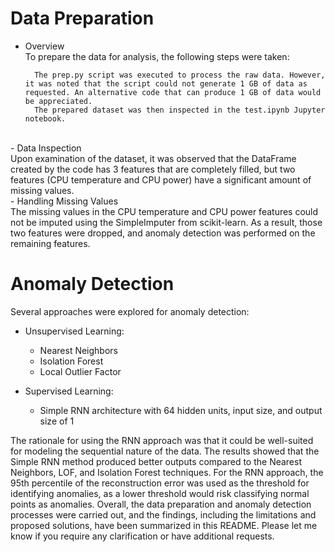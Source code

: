 # Data Preparation
- Overview<br>
        To prepare the data for analysis, the following steps were taken:

        The prep.py script was executed to process the raw data. However, it was noted that the script could not generate 1 GB of data as requested. An alternative code that can produce 1 GB of data would be appreciated.
        The prepared dataset was then inspected in the test.ipynb Jupyter notebook.
<br>
    - Data Inspection<br>
        Upon examination of the dataset, it was observed that the DataFrame created by the code has 3 features that are completely filled, but two features (CPU temperature and CPU power) have a significant amount of missing values.<br>
    - Handling Missing Values<br>
        The missing values in the CPU temperature and CPU power features could not be imputed using the SimpleImputer from scikit-learn. As a result, those two features were dropped, and anomaly detection was performed on the remaining features.<br>

# Anomaly Detection
Several approaches were explored for anomaly detection:

- Unsupervised Learning:

    - Nearest Neighbors
    - Isolation Forest
    - Local Outlier Factor


- Supervised Learning:

    - Simple RNN architecture with 64 hidden units, input size, and output size of 1



The rationale for using the RNN approach was that it could be well-suited for modeling the sequential nature of the data.
The results showed that the Simple RNN method produced better outputs compared to the Nearest Neighbors, LOF, and Isolation Forest techniques. For the RNN approach, the 95th percentile of the reconstruction error was used as the threshold for identifying anomalies, as a lower threshold would risk classifying normal points as anomalies.
Overall, the data preparation and anomaly detection processes were carried out, and the findings, including the limitations and proposed solutions, have been summarized in this README. Please let me know if you require any clarification or have additional requests.